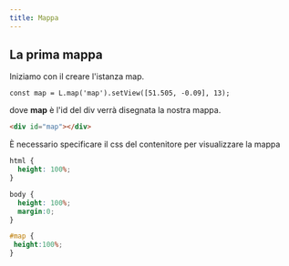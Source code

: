 ```yaml
---
title: Mappa 
---
```


## La prima mappa ##

Iniziamo con il creare l'istanza map.

``` js{1}
const map = L.map('map').setView([51.505, -0.09], 13);
```

dove **map** è l'id del div verrà disegnata la nostra mappa.

```html
<div id="map"></div>
```
È necessario specificare il css del contenitore per visualizzare la mappa

```css
html { 
  height: 100%;
}

body { 
  height: 100%;
  margin:0;
}

#map { 
 height:100%;
}

```

<esempio1></esempio1>

